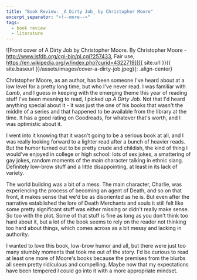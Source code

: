 ```yaml
---
title: "Book Review: _A Dirty Job_ by Christopher Moore"
excerpt_separator: "<!--more-->"
tags:
  - book review
  - literature
---
```


![Front cover of A Dirty Job by Christopher Moore. By Christopher Moore - http://www.isfdb.org/cgi-bin/pl.cgi?257433, Fair use, https://en.wikipedia.org/w/index.php?curid=4322719]({{ site.url }}{{ site.baseurl }}/assets/images/cover-a-dirty-job.jpeg){: .align-center}

Christopher Moore, as an author, has been someone I've heard about at a low level for a pretty long time, but who I've never read. I was familiar with *Lamb*, and I guess in keeping with the emerging theme this year of reading stuff I've been meaning to read, I picked up *A Dirty Job*. Not that I'd heard anything special about it - it was just the one of his books that wasn't the middle of a series and that happened to be available from the library at the time. It has a good rating on Goodreads, for whatever that's worth, and I was optimistic about it.

<!--more-->

I went into it knowing that it wasn't going to be a serious book at all, and I was really looking forward to a lighter read after a bunch of heavier reads. But the humor turned out to be pretty crude and childish, the kind of thing I would've enjoyed in college or high school: lots of sex jokes, a smattering of gay jokes, random moments of the main character talking in ethnic slang. Definitely low-brow stuff and a little disappointing, at least in its lack of variety.

The world building was a bit of a mess. The main character, Charlie, was experiencing the process of becoming an agent of Death, and so on that front, it makes sense that we'd be as disoriented as he is. But even after the narrative established the lore of Death Merchants and souls it still felt like some pretty significant stuff was either missing or didn't really make sense. So too with the plot. Some of that stuff is fine as long as you don't think too hard about it, but a lot of the book seems to rely on the reader not thinking too hard about things, which comes across as a bit messy and lacking in authority.

I wanted to love this book, low-brow humor and all, but there were just too many stumbly moments that took me out of the story. I'd be curious to read at least one more of Moore's books because the premises from the blurbs all seem pretty ridiculous and compelling. Maybe now that my expectations have been tempered I could go into it with a more appropriate mindset.